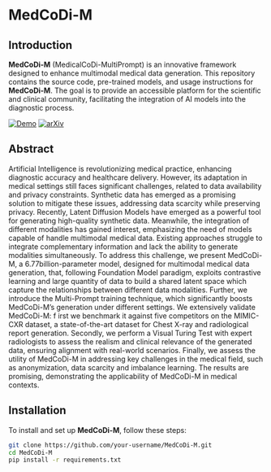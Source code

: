 # MedCoDi-M

## Introduction
**MedCoDi-M** (MedicalCoDi-MultiPrompt) is an innovative framework designed to enhance multimodal medical data generation.
This repository contains the source code, pre-trained models, and usage instructions for **MedCoDi-M**. The goal is to provide an accessible platform for the scientific and clinical community, facilitating the integration of AI models into the diagnostic process.

[![Demo](https://img.shields.io/badge/Demo-View-blue)]([URL_DELLA_TUA_DEMO](https://medcodim.unicampus.it/overview))
[![arXiv](https://img.shields.io/badge/arXiv-1234.56789-b31b1b)](https://arxiv.org/abs/2501.04614)

## Abstract
Artificial Intelligence is revolutionizing medical practice, enhancing diagnostic accuracy and healthcare delivery. However, its adaptation in medical settings still faces significant challenges, related to data availability and privacy constraints. Synthetic data has emerged as a promising solution to mitigate these issues, addressing data scarcity while preserving privacy. Recently, Latent Diffusion Models have emerged as a powerful tool for generating high-quality synthetic data. Meanwhile, the integration of different modalities has gained interest, emphasizing the need of models capable of handle multimodal medical data. Existing approaches struggle to integrate complementary information and lack the ability to generate modalities simultaneously. To address this challenge, we present MedCoDi-M, a 6.77billion-parameter model, designed for multimodal medical data generation, that, following Foundation Model paradigm, exploits contrastive learning and large quantity of data to build a shared latent space which capture the relationships between different data modalities. Further, we introduce the Multi-Prompt training technique, which significantly boosts MedCoDi-M’s generation under different settings. We extensively validate MedCoDi-M: f irst we benchmark it against five competitors on the MIMIC-CXR dataset, a state-of-the-art dataset for Chest X-ray and radiological report generation. Secondly, we perform a Visual Turing Test with expert radiologists to assess the realism and clinical relevance of the generated data, ensuring alignment with real-world scenarios. Finally, we assess the utility of MedCoDi-M in addressing key challenges in the medical field, such as anonymization, data scarcity and imbalance learning. The results are promising, demonstrating the applicability of MedCoDi-M in medical contexts.
 
## Installation
To install and set up **MedCoDi-M**, follow these steps:

```bash
git clone https://github.com/your-username/MedCoDi-M.git
cd MedCoDi-M
pip install -r requirements.txt
